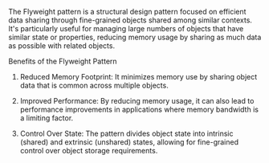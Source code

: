 The Flyweight pattern is a structural design pattern focused on efficient data sharing through fine-grained objects shared among similar contexts. It's particularly useful for managing large numbers of objects that have similar state or properties, reducing memory usage by sharing as much data as possible with related objects.

Benefits of the Flyweight Pattern

1. Reduced Memory Footprint: It minimizes memory use by sharing object data that is common across multiple objects.

2. Improved Performance: By reducing memory usage, it can also lead to performance improvements in applications where memory bandwidth is a limiting factor.

3. Control Over State: The pattern divides object state into intrinsic (shared) and extrinsic (unshared) states, allowing for fine-grained control over object storage requirements.
